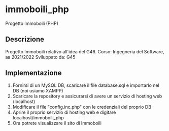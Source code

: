 # immoboili_php
 Progetto Immoboili (PHP)
## Descrizione
 Progetto Immoboili relativo all'idea del G46. 
 Corso: Ingegneria del Software, aa 2021/2022
 Sviluppato da: G45
## Implementazione
1. Fornirsi di un MySQL DB, scaricare il file database.sql e importarlo nel DB (noi usiamo XAMPP)
2. Scaricare la repository e assicurarsi di avere un servizio di hosting web (localhost)
3. Modificare il file "config.inc.php" con le credenziali del proprio DB
4. Aprire il proprio servizio di hosting web e digitare localhost/immoboili_php
5. Ora potrete visualizzare il sito di Immoboili
